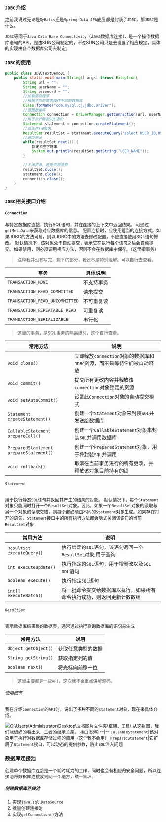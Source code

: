 ### `JDBC`介绍

之前我说过无论是`MyBatis`还是`Spring Data JPA`底层都是封装了`JDBC`，那`JDBC`是什么。

`JDBC`等同于`Java Data Base Connectivity`（Java数据库连接），是一个操作数据库语句的API。是由SUN公司制定的，不过SUN公司只是去设置了相应规定，具体的实现由各个数据库公司去制定。

### `JDBC`的使用

```java
public class JDBCTextDemo01 {
    public static void main(String[] args) throws Exception{
        String url = "";
        String userName = "";
        String password = "";
        //加载驱动程序
        //根据不同的需求操作不同的数据库
        Class.forName("com.mysql.cj.jdbc.Driver");
        //连接数据库
        Connection connection = DriverManager.getConnection(url, userName, password);
        //用于执行静态SQL语句
        Statement statement = connection.createStatement();
        //真正执行的SQL
        ResultSet resultSet = statement.executeQuery("select USER_ID,USER_NAME from USER ");
		//遍历输出
        while(resultSet.next()) {
        	指定相应字符串
            System.out.println(resultSet.getString("USER_NAME"));
        }

        //关闭资源，避免资源浪费
        resultSet.close();
        statement.close();
        connection.close();
    }
}
```

### `JDBC`相关接口介绍
#### `Connection`
与特定数据库连接，执行SQL语句，并在连接的上下文中返回结果。
可通过`getMetaData`来获取对应数据库的信息。
配置连接时，应使用适当的连接方式。如果JDBC的方法可用，则以JDBC中的方法去修改配置，不应直接使用SQL语句修改。
默认情况下，该对象处于自动提交，表示它在执行每个语句之后会自动提交。如果禁用，则必须调用相应方法，否则不会在数据库中保存。（这里指事务）

> 注释我并没有写完，剩下的部分，我还不是特别理解。可以自行去查看。


事务|具体说明
--|--
`TRANSACTION_NONE`|不支持事务
`TRANSACTION_READ_COMMITTED`|读未提交
`TRANSACTION_READ_UNCOMMITTED`|不可重复读
`TRANSACTION_REPEATABLE_READ`|可重复读
`TRANSACTION_SERIALIZABLE`|串行化

> 这里的事务，是SQL事务的隔离级别，这个自行查看。

常用方法|说明
--|--
`void close()`|立即释放`connection`对象的数据库和`JDBC`资源，而不是等待它们被自动释放
`void commit()`|提交所有更改内容并释放该`connection`对象锁定的资源
`void setAutoCommit()`|设置此`Connection`对象的自动提交模式    
`Statement createStatement()`|创建一个`Statement`对象来封装`SQL`并发送给数据库
`CallableStatement prepareCall()`|创建一个`CallableStatement`对象来封装`SQL`并调用数据库
`PreparedStamtement prepareStatement()`|创建一个`PreparedStatement`对象，用于将封装`SQL`并调用
`void rollback()`|取消在当前事务进行的所有更改，并释放该对象目前持有的锁

###### `Statement`
用于执行静态`SQL`语句并返回其产生的结果的对象。
默认情况下，每个`Statement`对象只能同时打开一个`ResultSet`对象。因此，如果一个`ResultSet`对象的读取与另一个对象的读取交错，则每个都必须由不同的`Statement`对象生成。如果存在打开的语句，`Statement`接口中的所有执行方法都会隐式关闭该语句的当前`ResultSet`对象

常用方法|说明
--|--
`ResultSet executeQuery()`|执行给定的`SQL`语句，该语句返回一个`ResultSet`对象,用于查询
`int executeUpdate()`|执行指定的`SQL`语句，用于增删改以及`SQL DDL`语句
`boolean execute()`|执行指定`SQL`语句
`int[] executeBatch()`|将一批命令提交给数据库以执行，如果所有命令执行成功，则返回更新计数数组

###### `ResultSet`
表示数据库结果集的数据表，通常通过执行查询数据库的语句来生成

常用方法|说明
--|--
`Object getObject()`|获取任意类型的数据
`String getString()`|获取指定列的值
`boolean next()`|将光标向前移一位

> 这里主要都是一些`API`，这次我不会重点讲解源码。

###### 使用细节
我在介绍`Connection`的`API`时，说出了多种不同的`statement`对象，现在来具体介绍。

![C:\Users\Administrator\Desktop\文档图片文件夹\框架、工具\\](C:\Users\Administrator\Desktop\文档图片文件夹\框架、工具\ＪＤＢＣ\３接口关系图.png)
从这张图，我们能很好的看出来，三者的继承关系。
接口|说明
--|--
`CallableStatement`|该对象用于执行对数据库存储过程的调用（这个我不会用）
`PreparedStatement`|它扩展了`Statement`接口，可以动态的提供参数，防止`SQL`注入问题

### 数据库连接池
创建单个数据库连接是一个耗时耗力的工作，同时也会有相应的安全问题，所以连接池将数据库连接放到同一个地方，统一管理。

##### 创建数据库连接池
1. 实现`java.sql.DataSource`
2. 批量创建连接池
3. 实现`getConnection()`方法